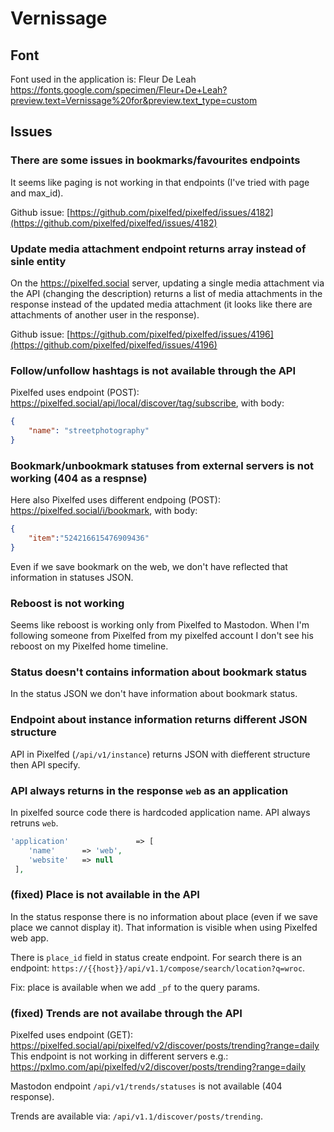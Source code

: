 # Vernissage

## Font

Font used in the application is: Fleur De Leah 
https://fonts.google.com/specimen/Fleur+De+Leah?preview.text=Vernissage%20for&preview.text_type=custom


## Issues

### **There are some issues in bookmarks/favourites endpoints**

It seems like paging is not working in that endpoints (I've tried with page and max_id).

Github issue: [https://github.com/pixelfed/pixelfed/issues/4182](https://github.com/pixelfed/pixelfed/issues/4182)

### **Update media attachment endpoint returns array instead of sinle entity**

On the https://pixelfed.social server, updating a single media attachment via the API (changing the description)
returns a list of media attachments in the response instead of the updated media attachment (it looks like there
are attachments of another user in the response).

Github issue: [https://github.com/pixelfed/pixelfed/issues/4196](https://github.com/pixelfed/pixelfed/issues/4196)


### **Follow/unfollow hashtags is not available through the API**

Pixelfed uses endpoint (POST): https://pixelfed.social/api/local/discover/tag/subscribe, with body:

```json
{
    "name": "streetphotography"
}
```

### **Bookmark/unbookmark statuses from external servers is not working (404 as a respnse)**

Here also Pixelfed uses different endpoing (POST):  https://pixelfed.social/i/bookmark, with body:

```json
{
    "item":"524216615476909436"
}
```

Even if we save bookmark on the web, we don't have reflected that information in statuses JSON. 

### **Reboost is not working**

Seems like reboost is working only from Pixelfed to Mastodon. When I'm following someone from Pixelfed
from my pixelfed account I don't see his reboost on my Pixelfed home timeline.  


### **Status doesn't contains information about bookmark status**

In the status JSON we don't have information about bookmark status.

### **Endpoint about instance information returns different JSON structure**

API in Pixelfed (`/api/v1/instance`) returns JSON with diefferent structure then API specify.

### **API always returns in the response `web` as an application**

In pixelfed source code there is hardcoded application name. API always retruns `web`.

```php
'application'               => [
    'name'      => 'web',
    'website'   => null
 ],
```

### **(fixed) Place is not available in the API**

In the status response there is no information about place (even if we save place we cannot display it).
That information is visible when using Pixelfed web app. 

There is `place_id` field in status create endpoint.
For search there is an endpoint: `https://{{host}}/api/v1.1/compose/search/location?q=wroc`.

Fix: place is available when we add `_pf` to the query params.

### **(fixed) Trends are not availabe through the API**

Pixelfed uses endpoint (GET): https://pixelfed.social/api/pixelfed/v2/discover/posts/trending?range=daily
This endpoint is not working in different servers e.g.: https://pxlmo.com/api/pixelfed/v2/discover/posts/trending?range=daily

Mastodon endpoint `/api/v1/trends/statuses` is not available (404 response). 

Trends are available via: `/api/v1.1/discover/posts/trending`.
